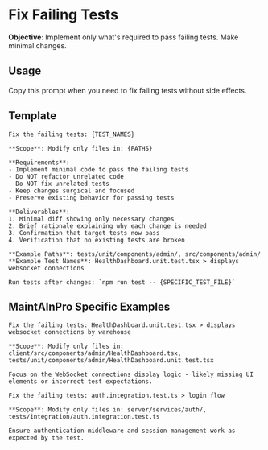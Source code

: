 # Fix Failing Tests

**Objective**: Implement only what's required to pass failing tests. Make
minimal changes.

## Usage

Copy this prompt when you need to fix failing tests without side effects.

## Template

```
Fix the failing tests: {TEST_NAMES}

**Scope**: Modify only files in: {PATHS}

**Requirements**:
- Implement minimal code to pass the failing tests
- Do NOT refactor unrelated code
- Do NOT fix unrelated tests
- Keep changes surgical and focused
- Preserve existing behavior for passing tests

**Deliverables**:
1. Minimal diff showing only necessary changes
2. Brief rationale explaining why each change is needed
3. Confirmation that target tests now pass
4. Verification that no existing tests are broken

**Example Paths**: tests/unit/components/admin/, src/components/admin/
**Example Test Names**: HealthDashboard.unit.test.tsx > displays websocket connections

Run tests after changes: `npm run test -- {SPECIFIC_TEST_FILE}`
```

## MaintAInPro Specific Examples

```
Fix the failing tests: HealthDashboard.unit.test.tsx > displays websocket connections by warehouse

**Scope**: Modify only files in: client/src/components/admin/HealthDashboard.tsx, tests/unit/components/admin/HealthDashboard.unit.test.tsx

Focus on the WebSocket connections display logic - likely missing UI elements or incorrect test expectations.
```

```
Fix the failing tests: auth.integration.test.ts > login flow

**Scope**: Modify only files in: server/services/auth/, tests/integration/auth.integration.test.ts

Ensure authentication middleware and session management work as expected by the test.
```
